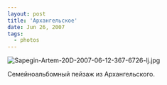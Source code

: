 ```yaml
---
layout: post
title: 'Архангельское'
date: Jun 26, 2007
tags:
  - photos
---
```


![Sapegin-Artem-20D-2007-06-12-367-6726-lj.jpg](upload://Sapegin-Artem-20D-2007-06-12-367-6726-lj.jpg)

Семейноальбомный пейзаж из Архангельского.
